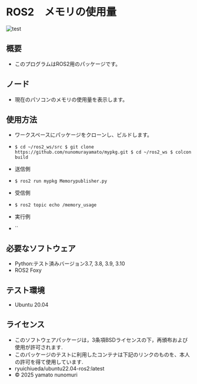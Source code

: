 # ROS2　メモリの使用量
![test](https://github.com/nunomurayamato/mypkg/actions/workflows/test.yml/badge.svg)

## 概要

- このプログラムはROS2用のパッケージです。

## ノード

- 現在のパソコンのメモリの使用量を表示します。 

## 使用方法

- ワークスペースにパッケージをクローンし、ビルドします。
- `$ cd ~/ros2_ws/src
   $ git clone https://github.com/nunomurayamato/mypkg.git
   $ cd ~/ros2_ws
   $ colcon build`

- 送信側
- `$ ros2 run mypkg Memorypublisher.py`

- 受信側  
- `$ ros2 topic echo /memory_usage`

- 実行例
- ``

## 必要なソフトウェア

- Python:テスト済みバージョン3.7, 3.8, 3.9, 3.10
- ROS2 Foxy

## テスト環境

- Ubuntu 20.04

## ライセンス

- このソフトウェアパッケージは，3条項BSDライセンスの下，再頒布および使用が許可されます.
- このパッケージのテストに利用したコンテナは下記のリンクのものを、本人の許可を得て使用しています.
 - ryuichiueda/ubuntu22.04-ros2:latest
- © 2025 yamato nunomuri

